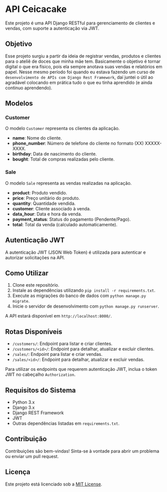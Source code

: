 # API Ceicacake

Este projeto é uma API Django RESTful para gerenciamento de clientes e vendas, com suporte a autenticação via JWT.

## Objetivo

Esse projeto surgiu a partir da ideia de registrar vendas, produtos e clientes para o ateliê de doces que minha mãe tem. Basicamente o objetivo é tornar digital o que era físico, pois ela sempre anotava suas vendas e relatórios em papel. Nesse mesmo período foi quando eu estava fazendo um curso de `desenvolvimento de APIs com Django Rest Framework`, daí juntei o útil ao agradável colocando em prática tudo o que eu tinha aprendido (e ainda continuo aprendendo).

## Modelos

### Customer

O modelo `Customer` representa os clientes da aplicação.

- **name**: Nome do cliente.
- **phone_number**: Número de telefone do cliente no formato (XX) XXXXX-XXXX.
- **birthday**: Data de nascimento do cliente.
- **bought**: Total de compras realizadas pelo cliente.

### Sale

O modelo `Sale` representa as vendas realizadas na aplicação.

- **product**: Produto vendido.
- **price**: Preço unitário do produto.
- **quantity**: Quantidade vendida.
- **customer**: Cliente associado à venda.
- **data_hour**: Data e hora da venda.
- **payment_status**: Status do pagamento (Pendente/Pago).
- **total**: Total da venda (calculado automaticamente).

## Autenticação JWT

A autenticação JWT (JSON Web Token) é utilizada para autenticar e autorizar solicitações na API.

## Como Utilizar

1. Clone este repositório.
2. Instale as dependências utilizando `pip install -r requirements.txt`.
3. Execute as migrações do banco de dados com `python manage.py migrate`.
4. Inicie o servidor de desenvolvimento com `python manage.py runserver`.

A API estará disponível em `http://localhost:8000/`.

## Rotas Disponíveis

- `/customers/`: Endpoint para listar e criar clientes.
- `/customers/<id>/`: Endpoint para detalhar, atualizar e excluir clientes.
- `/sales/`: Endpoint para listar e criar vendas.
- `/sales/<id>/`: Endpoint para detalhar, atualizar e excluir vendas.

Para utilizar os endpoints que requerem autenticação JWT, inclua o token JWT no cabeçalho `Authorization`.

## Requisitos do Sistema

- Python 3.x
- Django 3.x
- Django REST Framework
- JWT
- Outras dependências listadas em `requirements.txt`.

## Contribuição

Contribuições são bem-vindas! Sinta-se à vontade para abrir um problema ou enviar um pull request.

## Licença

Este projeto está licenciado sob a [MIT License](LICENSE).

